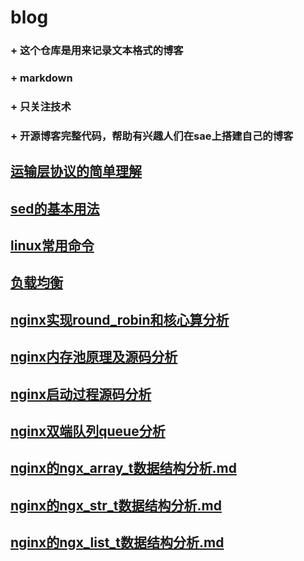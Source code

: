 blog
====

### + 这个仓库是用来记录文本格式的博客
### + markdown
### + 只关注技术
### + 开源博客完整代码，帮助有兴趣人们在sae上搭建自己的博客

[运输层协议的简单理解](https://github.com/liqingqiya/blog/blob/master/运输层的协议理解.md)
---------------

[sed的基本用法](https://github.com/liqingqiya/blog/blob/master/sed的基本用法.md)
---------------

[linux常用命令](https://github.com/liqingqiya/blog/blob/master/linux常用命令.md)
---------------

[负载均衡](https://github.com/liqingqiya/blog/blob/master/负载均衡.md)
-----------------------------

[nginx实现round_robin和核心算分析](https://github.com/liqingqiya/blog/blob/master/nginx实现round_robin和核心算分析.md)
---------------

[nginx内存池原理及源码分析](https://github.com/liqingqiya/blog/blob/master/nginx内存池原理及源码分析.md)
---------------

[nginx启动过程源码分析](https://github.com/liqingqiya/blog/blob/master/nginx启动过程源码分析.md)
--------------------------------

[nginx双端队列queue分析](https://github.com/liqingqiya/blog/blob/master/nginx双端队列queue分析.md)
--------------------------------

[nginx的ngx_array_t数据结构分析.md](https://github.com/liqingqiya/blog/blob/master/nginx的ngx_array_t数据结构分析.md)
--------------------------------

[nginx的ngx_str_t数据结构分析.md](https://github.com/liqingqiya/blog/blob/master/nginx的ngx_str_t数据结构分析.md)
--------------------------------

[nginx的ngx_list_t数据结构分析.md](https://github.com/liqingqiya/blog/blob/master/nginx的ngx_list_t数据结构分析.md)
--------------------------------
